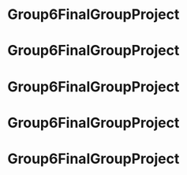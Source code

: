 # Group6FinalGroupProject
# Group6FinalGroupProject
# Group6FinalGroupProject
# Group6FinalGroupProject
# Group6FinalGroupProject
